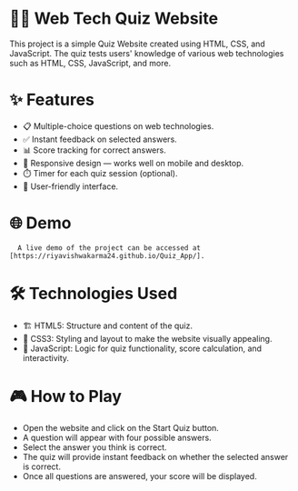 # 🧑‍💻 Web Tech Quiz Website
This project is a simple Quiz Website created using HTML, CSS, and JavaScript. The quiz tests users' knowledge of various web technologies such as HTML, CSS, JavaScript, and more.
# ✨ Features
* 📋 Multiple-choice questions on web technologies.
* ✅ Instant feedback on selected answers.
* 📊 Score tracking for correct answers.
* 📱 Responsive design — works well on mobile and desktop.
* ⏱️ Timer for each quiz session (optional).
* 🎯 User-friendly interface.
# 🌐 Demo
      A live demo of the project can be accessed at [https://riyavishwakarma24.github.io/Quiz_App/].
#  🛠️ Technologies Used
* 🏗️ HTML5: Structure and content of the quiz.
* 🎨 CSS3: Styling and layout to make the website visually appealing.
* 🧠 JavaScript: Logic for quiz functionality, score calculation, and interactivity.
# 🎮 How to Play
* Open the website and click on the Start Quiz button.
* A question will appear with four possible answers.
* Select the answer you think is correct.
* The quiz will provide instant feedback on whether the selected answer is correct.
* Once all questions are answered, your score will be displayed.
  
